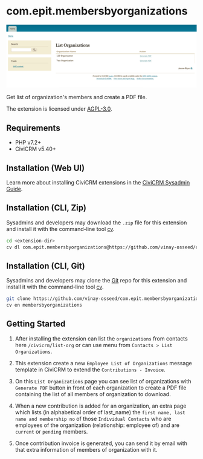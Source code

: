 # com.epit.membersbyorganizations

![Screenshot](./images/screenshot.png)

Get list of organization's members and create a PDF file.

The extension is licensed under [AGPL-3.0](./LICENSE.txt).

## Requirements

* PHP v7.2+
* CiviCRM v5.40+

## Installation (Web UI)

Learn more about installing CiviCRM extensions in the [CiviCRM Sysadmin Guide](https://docs.civicrm.org/sysadmin/en/latest/customize/extensions/).

## Installation (CLI, Zip)

Sysadmins and developers may download the `.zip` file for this extension and
install it with the command-line tool [cv](https://github.com/civicrm/cv).

```bash
cd <extension-dir>
cv dl com.epit.membersbyorganizations@https://github.com/vinay-osseed/com.epit.membersbyorganizations/archive/master.zip
```

## Installation (CLI, Git)

Sysadmins and developers may clone the [Git](https://en.wikipedia.org/wiki/Git) repo for this extension and
install it with the command-line tool [cv](https://github.com/civicrm/cv).

```bash
git clone https://github.com/vinay-osseed/com.epit.membersbyorganizations.git
cv en membersbyorganizations
```

## Getting Started

1. After installing the extension can list the `organizations` from contacts here `/civicrm/list-org` or can use menu from `Contacts > List Organizations`.

2. This extension create a new `Employee List of Organizations` message template in CiviCRM to extend the `Contributions - Invoice`.

3. On this `List Organizations` page you can see list of organizations with `Generate PDF` button in front of each organization to create a PDF file containing the list of all members of organization to download.

4. When a new contribution is added for an organization, an extra page which lists (in alphabetical order of last_name) the `first name, last name and membership no` of those `Individual Contacts` who are employees of the organization (relationship: employee of) and are `current` or `pending` members.

5. Once contribution invoice is generated, you can send it by email with that extra information of members of organization with it.
